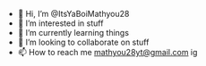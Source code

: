 - 👋 Hi, I’m @ItsYaBoiMathyou28
- 👀 I’m interested in stuff
- 🌱 I’m currently learning things
- 💞️ I’m looking to collaborate on stuff
- 📫 How to reach me mathyou28yt@gmail.com ig

<!---
ItsYaBoiMathyou28/ItsYaBoiMathyou28 is a ✨ special ✨ repository because its `README.md` (this file) appears on your GitHub profile.
You can click the Preview link to take a look at your changes.
--->
